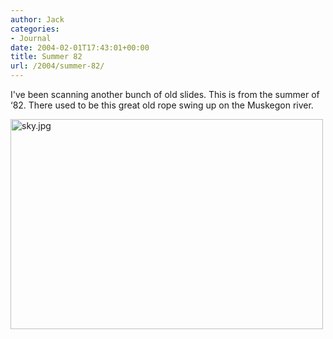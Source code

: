 ```yaml
---
author: Jack
categories:
- Journal
date: 2004-02-01T17:43:01+00:00
title: Summer 82
url: /2004/summer-82/
---
```


I've been scanning another bunch of old slides. This is from the summer of &#8216;82. There used to be this great old rope swing up on the Muskegon river.

<img alt="sky.jpg" src="http://www.jackbaty.com/images/blog/sky.jpg" width="500" height="336" border="0" />